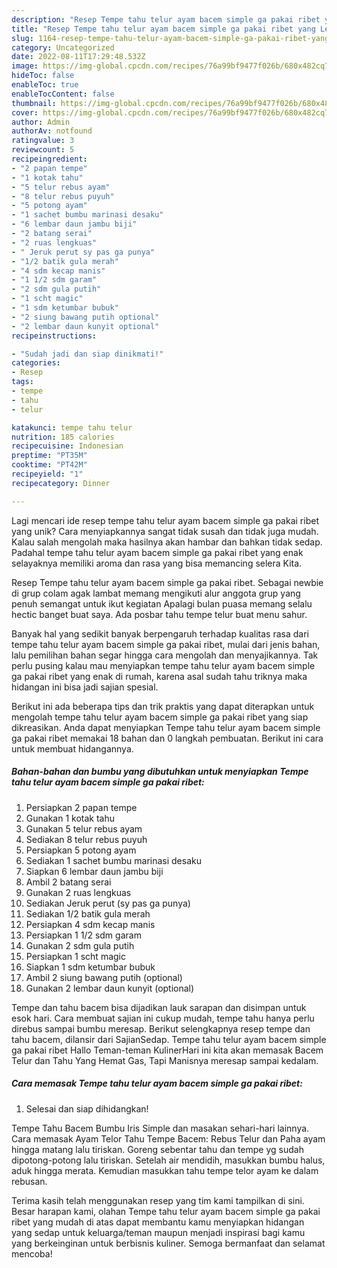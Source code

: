 ```yaml
---
description: "Resep Tempe tahu telur ayam bacem simple ga pakai ribet yang Lezat Sekali"
title: "Resep Tempe tahu telur ayam bacem simple ga pakai ribet yang Lezat Sekali"
slug: 1164-resep-tempe-tahu-telur-ayam-bacem-simple-ga-pakai-ribet-yang-lezat-sekali
category: Uncategorized
date: 2022-08-11T17:29:48.532Z
image: https://img-global.cpcdn.com/recipes/76a99bf9477f026b/680x482cq70/tempe-tahu-telur-ayam-bacem-simple-ga-pakai-ribet-foto-resep-utama.jpg
hideToc: false
enableToc: true
enableTocContent: false
thumbnail: https://img-global.cpcdn.com/recipes/76a99bf9477f026b/680x482cq70/tempe-tahu-telur-ayam-bacem-simple-ga-pakai-ribet-foto-resep-utama.jpg
cover: https://img-global.cpcdn.com/recipes/76a99bf9477f026b/680x482cq70/tempe-tahu-telur-ayam-bacem-simple-ga-pakai-ribet-foto-resep-utama.jpg
author: Admin
authorAv: notfound
ratingvalue: 3
reviewcount: 5
recipeingredient:
- "2 papan tempe"
- "1 kotak tahu"
- "5 telur rebus ayam"
- "8 telur rebus puyuh"
- "5 potong ayam"
- "1 sachet bumbu marinasi desaku"
- "6 lembar daun jambu biji"
- "2 batang serai"
- "2 ruas lengkuas"
- " Jeruk perut sy pas ga punya"
- "1/2 batik gula merah"
- "4 sdm kecap manis"
- "1 1/2 sdm garam"
- "2 sdm gula putih"
- "1 scht magic"
- "1 sdm ketumbar bubuk"
- "2 siung bawang putih optional"
- "2 lembar daun kunyit optional"
recipeinstructions:

- "Sudah jadi dan siap dinikmati!"
categories:
- Resep
tags:
- tempe
- tahu
- telur

katakunci: tempe tahu telur 
nutrition: 185 calories
recipecuisine: Indonesian
preptime: "PT35M"
cooktime: "PT42M"
recipeyield: "1"
recipecategory: Dinner

---
```





Lagi mencari ide resep tempe tahu telur ayam bacem simple ga pakai ribet yang unik? Cara menyiapkannya sangat tidak susah dan tidak juga mudah. Kalau salah mengolah maka hasilnya akan hambar dan bahkan tidak sedap. Padahal tempe tahu telur ayam bacem simple ga pakai ribet yang enak selayaknya memiliki aroma dan rasa yang bisa memancing selera Kita.





Resep Tempe tahu telur ayam bacem simple ga pakai ribet. Sebagai newbie di grup colam agak lambat memang mengikuti alur anggota grup yang penuh semangat untuk ikut kegiatan Apalagi bulan puasa memang selalu hectic banget buat saya. Ada posbar tahu tempe telur buat menu sahur.

Banyak hal yang sedikit banyak berpengaruh terhadap kualitas rasa dari tempe tahu telur ayam bacem simple ga pakai ribet, mulai dari jenis bahan, lalu pemilihan bahan segar hingga cara mengolah dan menyajikannya. Tak perlu pusing kalau mau menyiapkan tempe tahu telur ayam bacem simple ga pakai ribet yang enak di rumah, karena asal sudah tahu triknya maka hidangan ini bisa jadi sajian spesial.






Berikut ini ada beberapa tips dan trik praktis yang dapat diterapkan untuk mengolah tempe tahu telur ayam bacem simple ga pakai ribet yang siap dikreasikan. Anda dapat menyiapkan Tempe tahu telur ayam bacem simple ga pakai ribet memakai 18 bahan dan 0 langkah pembuatan. Berikut ini cara untuk membuat hidangannya.

<!--inarticleads1-->

##### Bahan-bahan dan bumbu yang dibutuhkan untuk menyiapkan Tempe tahu telur ayam bacem simple ga pakai ribet:

1. Persiapkan 2 papan tempe
1. Gunakan 1 kotak tahu
1. Gunakan 5 telur rebus ayam
1. Sediakan 8 telur rebus puyuh
1. Persiapkan 5 potong ayam
1. Sediakan 1 sachet bumbu marinasi desaku
1. Siapkan 6 lembar daun jambu biji
1. Ambil 2 batang serai
1. Gunakan 2 ruas lengkuas
1. Sediakan  Jeruk perut (sy pas ga punya)
1. Sediakan 1/2 batik gula merah
1. Persiapkan 4 sdm kecap manis
1. Persiapkan 1 1/2 sdm garam
1. Gunakan 2 sdm gula putih
1. Persiapkan 1 scht magic
1. Siapkan 1 sdm ketumbar bubuk
1. Ambil 2 siung bawang putih (optional)
1. Gunakan 2 lembar daun kunyit (optional)


Tempe dan tahu bacem bisa dijadikan lauk sarapan dan disimpan untuk esok hari. Cara membuat sajian ini cukup mudah, tempe tahu hanya perlu direbus sampai bumbu meresap. Berikut selengkapnya resep tempe dan tahu bacem, dilansir dari SajianSedap. Tempe tahu telur ayam bacem simple ga pakai ribet Hallo Teman-teman KulinerHari ini kita akan memasak Bacem Telur dan Tahu Yang Hemat Gas, Tapi Manisnya meresap sampai kedalam. 

<!--inarticleads2-->

##### Cara memasak Tempe tahu telur ayam bacem simple ga pakai ribet:


1. Selesai dan siap dihidangkan!

Tempe Tahu Bacem Bumbu Iris Simple dan masakan sehari-hari lainnya. Cara memasak Ayam Telor Tahu Tempe Bacem: Rebus Telur dan Paha ayam hingga matang lalu tiriskan. Goreng sebentar tahu dan tempe yg sudah dipotong-potong lalu tiriskan. Setelah air mendidih, masukkan bumbu halus, aduk hingga merata. Kemudian masukkan tahu tempe telor ayam ke dalam rebusan. 

Terima kasih telah menggunakan resep yang tim kami tampilkan di sini. Besar harapan kami, olahan Tempe tahu telur ayam bacem simple ga pakai ribet yang mudah di atas dapat membantu kamu menyiapkan hidangan yang sedap untuk keluarga/teman maupun menjadi inspirasi bagi kamu yang berkeinginan untuk berbisnis kuliner. Semoga bermanfaat dan selamat mencoba!

